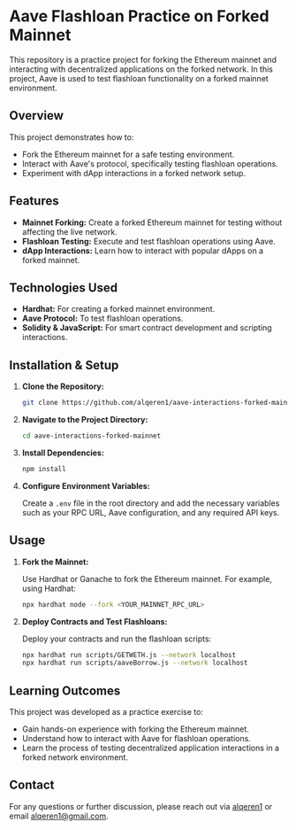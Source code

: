 # Aave Flashloan Practice on Forked Mainnet

This repository is a practice project for forking the Ethereum mainnet and interacting with decentralized applications on the forked network. In this project, Aave is used to test flashloan functionality on a forked mainnet environment.

## Overview

This project demonstrates how to:
- Fork the Ethereum mainnet for a safe testing environment.
- Interact with Aave's protocol, specifically testing flashloan operations.
- Experiment with dApp interactions in a forked network setup.

## Features

- **Mainnet Forking:** Create a forked Ethereum mainnet for testing without affecting the live network.
- **Flashloan Testing:** Execute and test flashloan operations using Aave.
- **dApp Interactions:** Learn how to interact with popular dApps on a forked mainnet.

## Technologies Used

- **Hardhat:** For creating a forked mainnet environment.
- **Aave Protocol:** To test flashloan operations.
- **Solidity & JavaScript:** For smart contract development and scripting interactions.

## Installation & Setup

1. **Clone the Repository:**

   ```bash
   git clone https://github.com/alqeren1/aave-interactions-forked-mainnet.git
   ```

2. **Navigate to the Project Directory:**

   ```bash
   cd aave-interactions-forked-mainnet
   ```

3. **Install Dependencies:**

   ```bash
   npm install
   ```

4. **Configure Environment Variables:**

   Create a `.env` file in the root directory and add the necessary variables such as your RPC URL, Aave configuration, and any required API keys.

## Usage

1. **Fork the Mainnet:**

   Use Hardhat or Ganache to fork the Ethereum mainnet. For example, using Hardhat:

   ```bash
   npx hardhat node --fork <YOUR_MAINNET_RPC_URL>
   ```

2. **Deploy Contracts and Test Flashloans:**

   Deploy your contracts and run the flashloan scripts:

   ```bash
   npx hardhat run scripts/GETWETH.js --network localhost
   npx hardhat run scripts/aaveBorrow.js --network localhost
   ```

## Learning Outcomes

This project was developed as a practice exercise to:

- Gain hands-on experience with forking the Ethereum mainnet.
- Understand how to interact with Aave for flashloan operations.
- Learn the process of testing decentralized application interactions in a forked network environment.

 

## Contact

For any questions or further discussion, please reach out via [alqeren1](https://github.com/alqeren1) or email [alqeren1@gmail.com](mailto:alqeren1@gmail.com).
